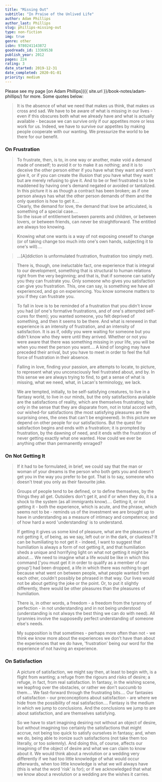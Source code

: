 ```yaml
---
title: "Missing Out"
subtitle: "In Praise of the Unlived Life"
author: Adam Phillips
author_last: Phillips
slug: phillips-missing-out
type: non-fiction
img: true
genre: other
isbn: 9780241143872
goodreads_id: 13369538
publish_year: 2012
pages: 224
rating: 3
date_started: 2019-12-31
date_completed: 2020-01-01
priority: medium
---
```


Please see my page [on Adam Phillips]({{ site.url }}/book-notes/adam-phillips/) for more. Some quotes below:

> It is the absence of what we need that makes us think, that makes us cross and sad. We have to be aware of what is missing in our lives - even if this obscures both what we already have and what is actually available - because we can survive only if our appetites more or less work for us. Indeed, we have to survive our appetites by making people cooperate with our wanting. We pressurize the world to be there for our benefit.

### On Frustration

> To frustrate, then, is to, in one way or another, make void a demand made of oneself; to avoid it or to make it as nothing; and it is to deceive the other person either if you have what they want and won't give it, or if you can create the illusion that you have what they want but are merely refusing to give it. And to be or feel frustrated is to be maddened by having one's demand negated or avoided or tantalized. In this picture it is as though a contract has been broken; as if one person always has what the other person demands of them and the only question is how to get it....  
> Clearly, the demand for love, the demand that love be articulated, is something of a special case....  
> So the issue of entitlement between parents and children, or between lovers, or between friends, can never be straightforward. The entitled are always too knowing.

> Knowing what one wants is a way of not exposing oneself to change (or of taking change too much into one's own hands, subjecting it to one's will)....

> ...[A]ddiction is unformulated frustration, frustration too simply met).

> There is, though, one ineluctable fact, one experience that is integral to our development, something that is structural to human relations right from the very beginning; and that is, that if someone can satisfy you they can frustrate you. Only someone who gives you satisfaction can give you frustration. This, one can say, is something we have all experienced, and go on experiencing. You know someone matters to you if they can frustrate you.

> To fall in love is to be reminded of a frustration that you didn't know you had (of one's formative frustrations, and of one's attempted self-cures for them); you wanted someone, you felt deprived of something, and then it seems to be there. And what is renewed in that experience is an intensity of frustration, and an intensity of satisfaction. It is as if, oddly you were waiting for someone but you didn't know who they were until they arrived. Whether or not you were aware that there was something missing in your life, you will be when you meet the person you want.... A kind of longing may have preceded their arrival, but you have to meet in order to feel the full force of frustration in their absence.

> Falling in love, finding your passion, are attempts to locate, to picture, to represent what you unconsciously feel frustrated about, and by. In this sense we are always trying to find, to get a sense of what is missing, what we need, what, in Lacan's terminology, we lack.

> We are tempted, initially, to be self-satisfying creatures, to live in a fantasy world, to live in our minds, but the only satisfactions available are the satisfactions of reality, which are themselves frustrating; but only in the sense that they are disparate from, not in total accord with, our wished-for satisfactions (the most satisfying pleasures are the surprising ones, the ones that can't be engineered). In this picture we depend on other people for our satisfactions. But the quest for satisfaction begins and ends with a frustration; it is prompted by frustration, by the dawning of need, and it ends with the frustration of never getting exactly what one wanted. How could we ever be anything other than permanently enraged?

### On Not Getting It

> If it had to be formulated, in brief, we could say that the man or woman of your dreams is the person who both gets you and doesn't get you in the way you prefer to be got. That is to say, someone who doesn't treat you only as their favourite joke.

> Groups of people tend to be defined, or to define themselves, by the things they all get. Outsiders don't get it, and if or when they do, it is a shock to the system (as all immigrants know).... Getting it, or not getting it - both the experience, which is acute, and the phrase, which seems not to be - reminds us of the investment we are brought up to have in understanding as a measure of intimacy and competence; and of how hard a word 'understanding' is to understand.

> If getting it gives us some kind of pleasure, what are the pleasures of not getting it, of being, as we say, left out or in the dark, or clueless? It can be humiliating to not get it - indeed, I want to suggest that humiliation is always a form of not getting it, and that humiliation sheds a unique and horrifying light on what not getting it might be about.... We need to imagine what a life would be like in which this command ['you must get it in order to qualify as a member of our group'] had been dropped, a life in which there was nothing to get because what went on between people, what people wanted from each other, couldn't possibly be phrased in that way. Our lives would not be about getting the joke or the point. Or, to put it slightly differently, there would be other pleasures than the pleasures of humiliation.

> There is, in other words, a freedom - a freedom from the tyranny of perfection - in not understanding and in not being understood (understanding is not always the best thing we can do with need). All tyrannies involve the supposedly perfect understanding of someone else's needs.

> My supposition is that sometimes - perhaps more often than not - we think ew know more about the experiences we don't have than about the experiences that we do have, 'frustration' being our word for the experience of not having an experience.

### On Satisfaction

> A picture of satisfaction, we might say then, at least to begin with, is a flight from wanting; a refuge from the rigours and risks of desire; a refuge, in fact, from real satisfaction. In fantasy, in the wishing scene, we leapfrog over the obstacles, or rather we don't succumb to them.... We fast-forward through the frustrating bits.... Our fantasies of satisfaction - our preconceptions about satisfaction - are where we hide from the possibility of real satisfaction.... Fantasy is the medium in which we jump to conclusions. And the conclusions we jump to are about satisfaction, and are themselves satisfying.

> So we have to start imagining desiring not without an object of desire, but without imagining too certainly the satisfactions that might accrue, not being too quick to satisfy ourselves in fantasy; and, when we do, being able to ironize such satisfactions (not take them too literally, or too solemnly). And doing this, of course, affects our imagining of the object of desire and what we can claim to know about it. We would think about a revolution or a wedding very differently if we had too little knowledge of what would occur afterwards, when too little knowledge is what we will always have (this is what the word 'risk' is for); or if we acknowledged that what we know about a revolution or a wedding are the wishes it carries.